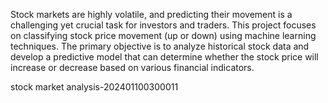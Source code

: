 Stock markets are highly volatile, and predicting their movement is a challenging yet crucial task for investors and traders. This project focuses on classifying stock price movement (up or down) using machine learning techniques. The primary objective is to analyze historical stock data and develop a predictive model that can determine whether the stock price will increase or decrease based on various financial indicators.

stock market analysis-202401100300011

